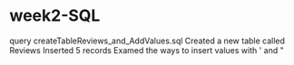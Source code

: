 # week2-SQL
query createTableReviews_and_AddValues.sql
  Created a new table called Reviews
  Inserted 5 records
  Examed the ways to insert values with ' and "

